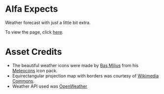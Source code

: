 # Alfa Expects
Weather forecast with just a little bit extra.

To view the page, click [here](https://aleifericsson.github.io/Alfa-Expects/).

# Asset Credits
* The beautiful weather icons were made by [Bas Milius](https://github.com/basmilius/) from his [Meteocons](https://github.com/basmilius/weather-icons) icon pack.
* Equirectangular projection map with borders was courtesy of [Wikimedia Commons](https://commons.wikimedia.org/wiki/File:BlankMap-World-Equirectangular.svg).
* Weather API used was [OpenWeather](https://openweathermap.org/)
